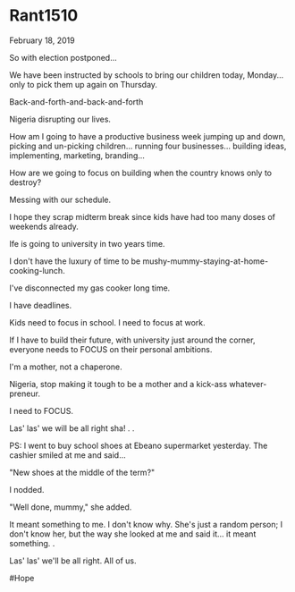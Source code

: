 # Rant1510


February 18, 2019

So with election postponed...

We have been instructed by schools to bring our children today, Monday... only to pick them up again on Thursday.

Back-and-forth-and-back-and-forth

Nigeria disrupting our lives.

How am I going to have a productive business week jumping up and down, picking and un-picking children... running four businesses... building ideas, implementing, marketing, branding...

How are we going to focus on building when the country knows only to destroy?

Messing with our schedule.

I hope they scrap midterm break since kids have had too many doses of weekends already.

Ife is going to university in two years time.

I don't have the luxury of time to be mushy-mummy-staying-at-home-cooking-lunch.

I've disconnected my gas cooker long time.

I have deadlines.

Kids need to focus in school. I need to focus at work.

If I have to build their future, with university just around the corner, everyone needs to FOCUS on their personal ambitions.

I'm a mother, not a chaperone. 

Nigeria, stop making it tough to be a mother and a kick-ass whatever-preneur.

I need to FOCUS.

Las' las' we will be all right sha!
.
.

PS: I went to buy school shoes at Ebeano supermarket yesterday. The cashier smiled at me and said...

"New shoes at the middle of the term?"

I nodded.

"Well done, mummy," she added.

It meant something to me. I don't know why. She's just a random person; I don't know her, but the way she looked at me and said it... it meant something.
.

Las' las' we'll be all right. All of us.

#Hope